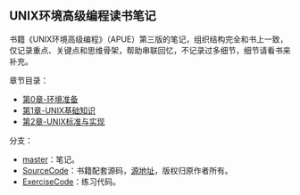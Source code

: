 ## UNIX环境高级编程读书笔记

书籍《UNIX环境高级编程》（APUE）第三版的笔记，组织结构完全和书上一致，仅记录重点、关键点和思维骨架，帮助串联回忆，不记录过多细节，细节请看书来补充。

章节目录：
- [第0章-环境准备](0_Preparing.md)
- [第1章-UNIX基础知识](1_UNIX_Introduction.md)
- [第2章-UNIX标准与实现](2_UNIX_Standards.md)

分支：
- [master](https://github.com/tch0/APUE_Notes/)：笔记。
- [SourceCode](https://github.com/tch0/APUE_Notes/tree/SourceCode)：书籍配套源码，[源地址](http://www.apuebook.com/code3e.html)，版权归原作者所有。
- [ExerciseCode](https://github.com/tch0/APUE_Notes/tree/ExerciseCode)：练习代码。